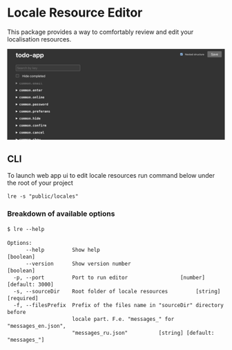 # Locale Resource Editor


This package provides a way to comfortably review and edit your localisation resources.

![Screenshot](https://raw.githubusercontent.com/tkvlnk/locale-resource-editor/master/docs/img.png)

## CLI

To launch web app ui to edit locale resources run command below under the root of your project

```
lre -s "public/locales"
```

### Breakdown of available options

```
$ lre --help

Options:
      --help         Show help                                         [boolean]
      --version      Show version number                               [boolean]
  -p, --port         Port to run editor                 [number] [default: 3000]
  -s, --sourceDir    Root folder of locale resources         [string] [required]
  -f, --filesPrefix  Prefix of the files name in "sourceDir" directory before
                     locale part. F.e. "messages_" for "messages_en.json",
                     "messages_ru.json"          [string] [default: "messages_"]
```
